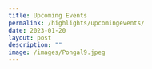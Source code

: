 ```yaml
---
title: Upcoming Events
permalink: /highlights/upcomingevents/
date: 2023-01-20
layout: post
description: ""
image: /images/Pongal9.jpeg
---
```



